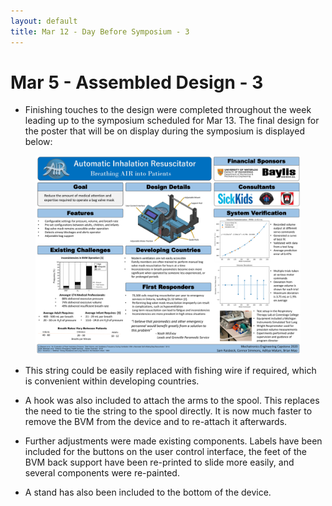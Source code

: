 ```yaml
---
layout: default
title: Mar 12 - Day Before Symposium - 3
---
```

# Mar 5 - Assembled Design - 3

- Finishing touches to the design were completed throughout the week leading up to the symposium scheduled for Mar 13. The final design for the poster that will be on display during the symposium is displayed below:

<figure align="center">
  <img src="/assets/img/Poster_Final.pdf" width="450"/>
</figure>

- This string could be easily replaced with fishing wire if required, which is convenient within developing countries.

- A hook was also included to attach the arms to the spool. This replaces the need to tie the string to the spool directly. It is now much faster to remove the BVM from the device and to re-attach it afterwards.

- Further adjustments were made existing components. Labels have been included for the buttons on the user control interface, the feet of the BVM back support have been re-printed to slide more easily, and several components were re-painted.  

- A stand has also been included to the bottom of the device.

